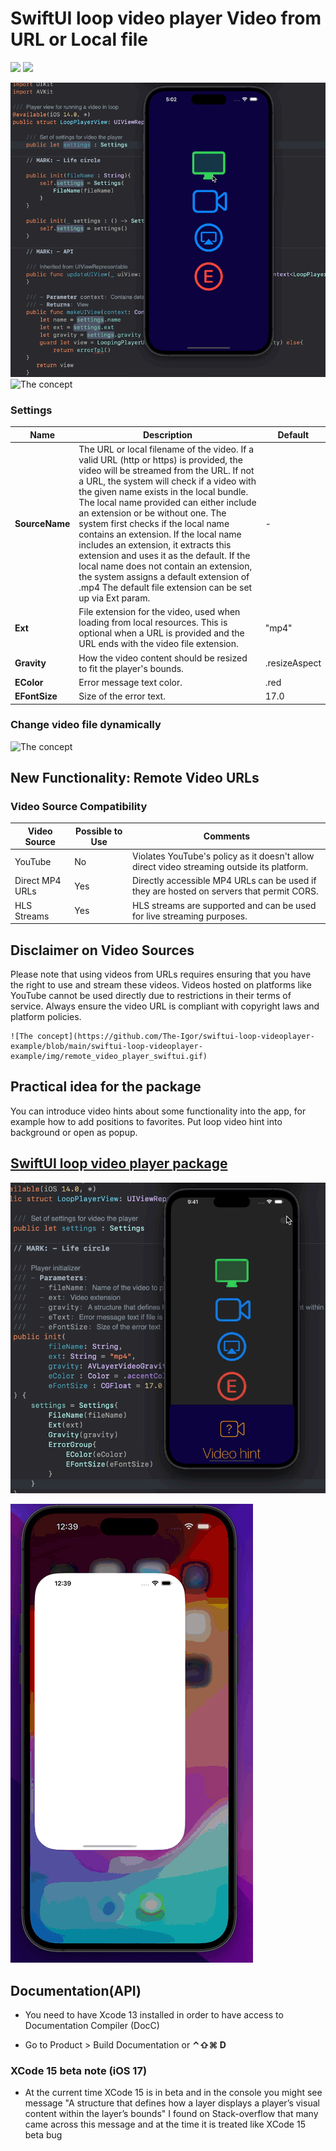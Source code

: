 # SwiftUI loop video player Video from URL or Local file

[![](https://img.shields.io/endpoint?url=https%3A%2F%2Fswiftpackageindex.com%2Fapi%2Fpackages%2FThe-Igor%2Fswiftui-loop-videoplayer%2Fbadge%3Ftype%3Dswift-versions)](https://swiftpackageindex.com/The-Igor/swiftui-loop-videoplayer)
[![](https://img.shields.io/endpoint?url=https%3A%2F%2Fswiftpackageindex.com%2Fapi%2Fpackages%2FThe-Igor%2Fswiftui-loop-videoplayer%2Fbadge%3Ftype%3Dplatforms)](https://swiftpackageindex.com/The-Igor/swiftui-loop-videoplayer)

  ![The concept](https://github.com/The-Igor/swiftui-loop-videoplayer-example/blob/main/swiftui-loop-videoplayer-example/img/swiftui.gif)
  ![The concept](https://github.com/The-Igor/swiftui-loop-videoplayer-example/blob/main/swiftui-loop-videoplayer-example/img/macos.gif)
  

### Settings

| Name | Description | Default |
| --- | --- |  --- |
| **SourceName** | The URL or local filename of the video. If a valid URL (http or https) is provided, the video will be streamed from the URL. If not a URL, the system will check if a video with the given name exists in the local bundle. The local name provided can either include an extension or be without one. The system first checks if the local name contains an extension. If the local name includes an extension, it extracts this extension and uses it as the default. If the local name does not contain an extension, the system assigns a default extension of .mp4 The default file extension can be set up via Ext param. | - |
| **Ext** | File extension for the video, used when loading from local resources. This is optional when a URL is provided and the URL ends with the video file extension. | "mp4" |
| **Gravity** | How the video content should be resized to fit the player's bounds. | .resizeAspect |
| **EColor** | Error message text color. | .red |
| **EFontSize** | Size of the error text. | 17.0 |

### Change video file dynamically 
  ![The concept](https://github.com/The-Igor/swiftui-loop-videoplayer-example/blob/main/swiftui-loop-videoplayer-example/img/change_video_file.gif)
  
## New Functionality: Remote Video URLs

### Video Source Compatibility

| Video Source | Possible to Use | Comments |
| --- | --- | --- |
| YouTube | No | Violates YouTube's policy as it doesn't allow direct video streaming outside its platform. |
| Direct MP4 URLs | Yes | Directly accessible MP4 URLs can be used if they are hosted on servers that permit CORS. |
| HLS Streams | Yes | HLS streams are supported and can be used for live streaming purposes. |

## Disclaimer on Video Sources
Please note that using videos from URLs requires ensuring that you have the right to use and stream these videos. Videos hosted on platforms like YouTube cannot be used directly due to restrictions in their terms of service. Always ensure the video URL is compliant with copyright laws and platform policies.  
  
    ![The concept](https://github.com/The-Igor/swiftui-loop-videoplayer-example/blob/main/swiftui-loop-videoplayer-example/img/remote_video_player_swiftui.gif)
  
## Practical idea for the package
You can introduce video hints about some functionality into the app, for example how to add positions to favorites. Put loop video hint into background or open as popup.

## [ SwiftUI loop video player package](https://github.com/The-Igor/swiftui-loop-videoplayer)

![The concept](https://github.com/The-Igor/swiftui-loop-videoplayer-example/blob/main/swiftui-loop-videoplayer-example/img/swiftui_video_hint.gif)

![The concept](https://github.com/The-Igor/swiftui-loop-videoplayer-example/blob/main/swiftui-loop-videoplayer-example/img/tip_video_swiftui.gif)

## Documentation(API)
- You need to have Xcode 13 installed in order to have access to Documentation Compiler (DocC)

- Go to Product > Build Documentation or **⌃⇧⌘ D**

### XCode 15 beta note (iOS 17)

- At the current time XCode 15 is in beta and in the console you might see message "A structure that defines how a layer displays a player’s visual content within the layer’s bounds" I found on Stack-overflow that many came across this message and at the time it is treated like XCode 15 beta bug
